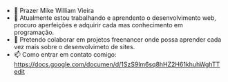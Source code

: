 - 👋 Prazer Mike William Vieira
- 🌱 Atualmente estou trabalhando e aprendento o desenvolvimento web, procuro aperfeições e adquirir cada  mas conhecimento  em programação.
- 💞️ Pretendo colaborar em projetos freenancer onde  possa aprender cada vez mais sobre o desenvolvimeto  de sites.
- 📫 Como entrar em contato comigo: https://docs.google.com/documen/d/1SzS9lm6sq8hHZ2H61khuhWghTTedit

<!---
Mikewillv94/Mikewillv94 is a ✨ special ✨ repository because its `README.md` (this file) appears on your GitHub profile.
You can click the Preview link to take a look at your changes.
--->
